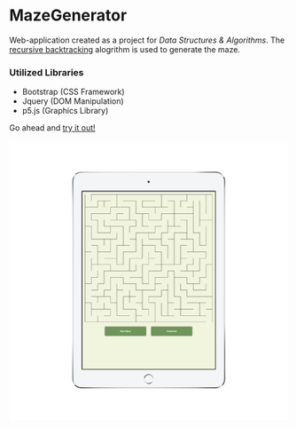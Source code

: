 # MazeGenerator

Web-application created as a project for _Data Structures & Algorithms_. The [recursive backtracking](https://en.wikipedia.org/wiki/Maze_generation_algorithm) alogrithm is used to generate the maze.

### Utilized Libraries

- Bootstrap (CSS Framework)
- Jquery (DOM Manipulation)
- p5.js (Graphics Library)

Go ahead and [try it out!](http://alexleska.me/MazeGenerator/)

![Ipad](https://github.com/dylanro/MazeGenerator/blob/master/ipadmaze.png)
